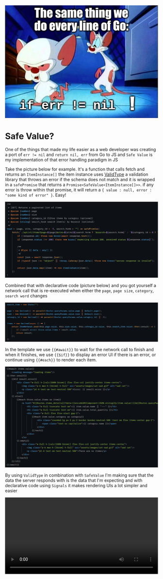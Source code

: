 ![Safe Value](./assets/safe-value.webp)

# Safe Value?

One of the things that made my life easier as a web developer was creating a port of `err != nil` and `return nil, err` from Go to JS and `Safe Value` is my implementation of that error handling paradigm in JS

Take the picture below for example. It's a function that calls fetch and returns an `ItemInstance[]` the item instance uses [ValidType](/blog/validtype-more-stuff-i-built) a validation library that throws an error if the schema does not match and it is wrapped in a `safePromise` that returns a `Promise<SafeValue<ItemInstance[]>>`. if any error is throw within that promise, it will return a `{ value : null, error : "some kind of error" }`. Easy!

![Network call](./assets/network-code.webp)

Combined that with declarative code (picture below) and you got yourself a network call that is re-executed when either the `page`, `page size`, `category`, `search word` changes

![Declarative code](./assets/code.webp)

In the template we use `{{#await}}` to wait for the network call to finish and when it finishes, we use `{{$if}}` to display an error UI if there is an error, or continue using `{{#each}}` to render each item.

![Template](./assets/template.webp)

By using `ValidType` in combination with `SafeValue` I'm making sure that the data the server responds with is the data that I'm expecting and with declarative code using `Signals` it makes rendering UIs a lot simpler and easier

<video style="width: 100%;" controls>
  <source src="./assets/demo.webm" type="video/webm">
</video>

